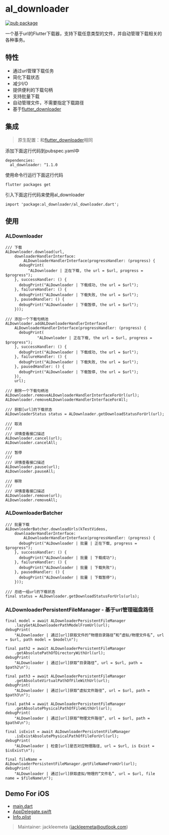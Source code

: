 # al_downloader

[![pub package](https://img.shields.io/pub/v/al_downloader.svg)](https://pub.dartlang.org/packages/al_downloader)

一个基于url的Flutter下载器，支持下载任意类型的文件，并自动管理下载相关的各种事务。

## 特性

* 通过url管理下载任务
* 简化下载状态
* 减少I/O
* 提供便利的下载句柄
* 支持批量下载
* 自动管理文件，不需要指定下载路径
* 基于[flutter_downloader](https://pub.dev/packages/flutter_downloader)

## 集成

> 原生配置：和[flutter_downloader](https://pub.dev/packages/flutter_downloader)相同

添加下面这行代码到pubspec.yaml中

```
dependencies:
  al_downloader: ^1.1.0
```

使用命令行运行下面这行代码
```
flutter packages get
```

引入下面这行代码来使用al_downloader
```
import 'package:al_downloader/al_downloader.dart';
```

## 使用

### ALDownloader

```
/// 下载
ALDownloader.download(url,
    downloaderHandlerInterface:
        ALDownloaderHandlerInterface(progressHandler: (progress) {
      debugPrint(
          "ALDownloader | 正在下载, the url = $url, progress = $progress");
    }, successHandler: () {
      debugPrint("ALDownloader | 下载成功, the url = $url");
    }, failureHandler: () {
      debugPrint("ALDownloader | 下载失败, the url = $url");
    }, pausedHandler: () {
      debugPrint("ALDownloader | 下载暂停, the url = $url");
    }));
```

```
/// 添加一个下载句柄池
ALDownloader.addALDownloaderHandlerInterface(
    ALDownloaderHandlerInterface(progressHandler: (progress) {
      debugPrint(
              "ALDownloader | 正在下载, the url = $url, progress = $progress");
    }, successHandler: () {
      debugPrint("ALDownloader | 下载成功, the url = $url");
    }, failureHandler: () {
      debugPrint("ALDownloader | 下载失败, the url = $url");
    }, pausedHandler: () {
      debugPrint("ALDownloader | 下载暂停, the url = $url");
    }),
    url);
```

```
/// 删除一个下载句柄池
ALDownloader.removeALDownloaderHandlerInterfaceForUrl(url);
ALDownloader.removeALDownloaderHandlerInterfaceForAll;
```

```
/// 获取[url]的下载状态
ALDownloaderStatus status = ALDownloader.getDownloadStatusForUrl(url);
```

```
/// 取消
///
/// 详情查看接口描述
ALDownloader.cancel(url);
ALDownloader.cancelAll;
```

```
/// 暂停
///
/// 详情查看接口描述
ALDownloader.pause(url);
ALDownloader.pauseAll;
```

```
/// 移除
///
/// 详情查看接口描述
ALDownloader.remove(url);
ALDownloader.removeAll;
```

### ALDownloaderBatcher

```
/// 批量下载
ALDownloaderBatcher.downloadUrls(kTestVideos,
    downloaderHandlerInterface:
        ALDownloaderHandlerInterface(progressHandler: (progress) {
      debugPrint("ALDownloader | 批量 | 正在下载, progress = $progress");
    }, successHandler: () {
      debugPrint("ALDownloader | 批量 | 下载成功");
    }, failureHandler: () {
      debugPrint("ALDownloader | 批量 | 下载失败");
    }, pausedHandler: () {
      debugPrint("ALDownloader | 批量 | 下载暂停");
    }));
```

```
/// 总结一组url的下载状态
final status = ALDownloader.getDownloadStatusForUrls(urls);
```

### ALDownloaderPersistentFileManager - 基于url管理磁盘路径

```
final model = await ALDownloaderPersistentFileManager
    .lazyGetALDownloaderPathModelFromUrl(url);
debugPrint(
    "ALDownloader | 通过[url]获取文件的“物理目录路径”和“虚拟/物理文件名”, url = $url, path model = $model\n");

final path2 = await ALDownloaderPersistentFileManager
    .getAbsolutePathOfDirectoryWithUrl(url);
debugPrint(
    "ALDownloader | 通过[url]获取“目录路径”, url = $url, path = $path2\n");

final path3 = await ALDownloaderPersistentFileManager
    .getAbsoluteVirtualPathOfFileWithUrl(url);
debugPrint(
    "ALDownloader | 通过[url]获取“虚拟文件路径”, url = $url, path = $path3\n");

final path4 = await ALDownloaderPersistentFileManager
    .getAbsolutePhysicalPathOfFileWithUrl(url);
debugPrint(
    "ALDownloader | 通过[url]获取“物理文件路径”, url = $url, path = $path4\n");

final isExist = await ALDownloaderPersistentFileManager
    .isExistAbsolutePhysicalPathOfFileForUrl(url);
debugPrint(
    "ALDownloader | 检查[url]是否对应物理路径, url = $url, is Exist = $isExist\n");

final fileName = ALDownloaderPersistentFileManager.getFileNameFromUrl(url);
debugPrint(
    "ALDownloader | 通过[url]获取虚拟/物理的“文件名”, url = $url, file name = $fileName\n");
```

## Demo For iOS
- [main.dart](https://github.com/jackleemeta/al_downloader_flutter/blob/master/example/lib/main.dart)
- [AppDelegate.swift](https://github.com/jackleemeta/al_downloader_flutter/blob/master/example/ios/Runner/AppDelegate.swift)
- [Info.plist](https://github.com/jackleemeta/al_downloader_flutter/blob/master/example/ios/Runner/Info.plist)

> Maintainer: jackleemeta (jackleemeta@outlook.com)